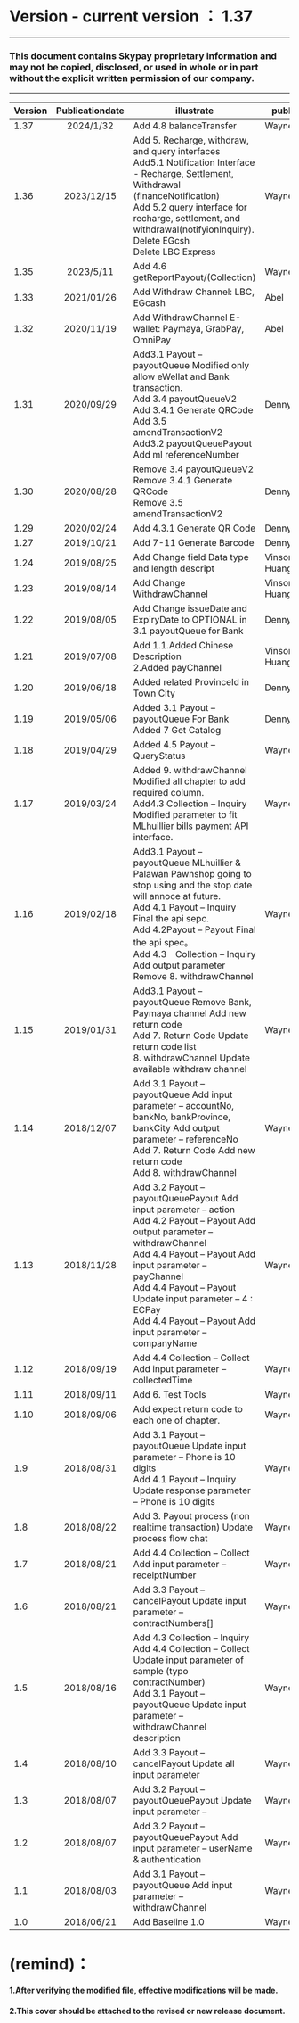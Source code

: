 # Version  -    current version ： 1.37
_________________
### This document contains Skypay proprietary information and may not be copied, disclosed, or used in whole or in part without the explicit written permission of our company.

_________________
 
| Version    | Publicationdate | illustrate |publisher|
| ------ | :-----------: | -------------------------------------------|--------------     |
| 1.37     |   2024/1/32     |Add 4.8 balanceTransfer|Wayne.Wang|
| 1.36     |   2023/12/15    |Add 5. Recharge, withdraw, and query interfaces<br>Add5.1 Notification Interface - Recharge, Settlement, Withdrawal (financeNotification)<br>Add 5.2 query interface for recharge, settlement, and withdrawal(notifyionInquiry).<br>Delete EGcsh<br>Delete LBC Express |Wayne.Wang|
| 1.35     |   2023/5/11     |Add 4.6 getReportPayout/(Collection)|Wayne.Wang|
| 1.33     |   2021/01/26    |Add Withdraw Channel: LBC, EGcash|Abel|
| 1.32     |   2020/11/19    |Add WithdrawChannel E-wallet: Paymaya, GrabPay, OmniPay|Abel|
| 1.31     |   2020/09/29    |Add3.1 Payout – payoutQueue Modified only allow eWellat and Bank transaction.<br>Add 3.4 payoutQueueV2<br>Add 3.4.1 Generate QRCode<br>Add 3.5 amendTransactionV2<br>Add3.2 payoutQueuePayout Add ml referenceNumber|Denny Pujo|
| 1.30     |   2020/08/28    |Remove 3.4 payoutQueueV2 <br> Remove 3.4.1 Generate QRCode<br>Remove 3.5 amendTransactionV2|Denny Pujo|
| 1.29     |   2020/02/24    |Add 4.3.1 Generate QR Code|Denny Pujo|
| 1.27     |   2019/10/21    |Add 7-11 Generate Barcode|Denny Pujo|
| 1.24     |   2019/08/25    |Add Change field Data type and length descript|Vinson     Huang|
| 1.23     |   2019/08/14    |Add Change WithdrawChannel|Vinson Huang|
| 1.22     |   2019/08/05    |Add Change issueDate and ExpiryDate to OPTIONAL in 3.1 payoutQueue for Bank|Denny Pujo|
| 1.21     |   2019/07/08    |Add 1.1.Added Chinese Description<br>2.Added payChannel |Vinson Huang|
| 1.20     |   2019/06/18    |Added related ProvinceId in Town City|Denny Pujo|
| 1.19     |   2019/05/06    |Added 3.1	Payout – payoutQueue For Bank<br>Added 7	Get Catalog|Denny Pujo|
| 1.18     |   2019/04/29    |Added 4.5 Payout – QueryStatus|Wayne.Wang|
| 1.17     |   2019/03/24    |Added 9. withdrawChannel Modified all chapter to add required column.<br>Add4.3 Collection – Inquiry Modified parameter to fit MLhuillier bills payment API interface.|Wayne.Wang|
| 1.16     |   2019/02/18    |Add3.1 Payout – payoutQueue MLhuillier & Palawan Pawnshop going to stop using and the stop date will annoce at future. <br>Add 4.1 Payout – Inquiry  Final the api sepc.<br> Add 4.2Payout – Payout Final the api spec。<br>Add 4.3　Collection – Inquiry Add output parameter<br> Remove 8. withdrawChannel|Wayne.Wang|
| 1.15     |   2019/01/31    |Add3.1 Payout – payoutQueue Remove Bank, Paymaya channel Add new return code<br>Add 7. Return Code Update return code list<br>8. withdrawChannel Update available withdraw channel|Wayne.Wang|
| 1.14     |   2018/12/07    |Add 3.1 Payout – payoutQueue Add input parameter – accountNo, bankNo, bankProvince, bankCity Add output parameter – referenceNo <br> Add 7. Return Code Add new return code <br> Add 8. withdrawChannel|Wayne.Wang|
| 1.13     |   2018/11/28    |Add 3.2 Payout – payoutQueuePayout Add input parameter – action<br>Add 4.2 Payout – Payout Add output parameter – withdrawChannel<br>Add 4.4 Payout – Payout Add input parameter – payChannel<br>Add 4.4 Payout – Payout Update input parameter – 4 : ECPay<br>Add 4.4 Payout – Payout Add input parameter – companyName|Wayne.Wang|
| 1.12     |   2018/09/19    |Add 4.4 Collection – Collect Add input parameter – collectedTime|Wayne.Wang|
| 1.11     |   2018/09/11    |Add 6. Test Tools|Wayne.Wang|
| 1.10     |   2018/09/06    |Add expect return code to each one of chapter.|Wayne.Wang|
| 1.9      |   2018/08/31    |Add 3.1 Payout – payoutQueue Update input parameter – Phone is 10 digits <br>Add 4.1 Payout – Inquiry Update response parameter – Phone is 10 digits|Wayne.Wang|
| 1.8      |   2018/08/22    |Add 3. Payout process (non realtime transaction) Update process flow chat |Wayne.Wang|
| 1.7      |   2018/08/21    |Add 4.4 Collection – Collect Add input parameter – receiptNumber|Wayne.Wang|
| 1.6      |   2018/08/21    |Add 3.3 Payout – cancelPayout Update input parameter – contractNumbers[] |Wayne.Wang|
| 1.5|2018/08/16|Add 4.3 Collection – Inquiry <br>Add 4.4 Collection – Collect  Update input parameter of sample (typo contractNumber)<br> Add 3.1 Payout – payoutQueue Update input parameter – withdrawChannel description|Wayne.Wang|
| 1.4      |   2018/08/10    |Add 3.3 Payout – cancelPayout  Update all input parameter|Wayne.Wang|
| 1.3      |   2018/08/07    |Add 3.2 Payout – payoutQueuePayout Update input parameter – |Wayne.Wang|
| 1.2      |   2018/08/07    |Add 3.2 Payout – payoutQueuePayout Add input parameter – userName & authentication |Wayne.Wang|
| 1.1      |   2018/08/03    |Add 3.1 Payout – payoutQueue Add input parameter – withdrawChannel |Wayne.Wang|
| 1.0      |   2018/06/21    |Add Baseline 1.0|Wayne.Wang|



# (remind)：
#### 1.After verifying the modified file, effective modifications will be made.
#### 2.This cover should be attached to the revised or new release document.

